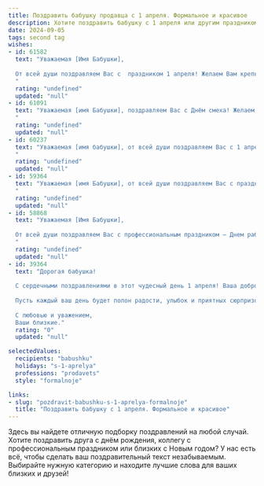 ```yaml
---
title: Поздравить бабушку продавца с 1 апреля. Формальное и красивое
description: Хотите поздравить бабушку с 1 апреля или другим праздником? Наш ИИ создаст незабываемое поздравление, а вы обязательно выделитесь среди других.  
date: 2024-09-05
tags: second tag
wishes:
- id: 61582
  text: "Уважаемая [Имя Бабушки],
  
  От всей души поздравляем Вас с  праздником 1 апреля! Желаем Вам крепкого здоровья,  весеннего настроения и, конечно же,  успехов в Вашей нелегкой, но очень важной профессии продавца. Спасибо за Ваш  труд и  доброту!
  "
  rating: "undefined"
  updated: "null"
- id: 61091
  text: "Уважаемая [имя Бабушки], поздравляем Вас с Днём смеха! Желаем, чтобы Ваша жизнь была наполнена радостью,  добротой и оптимизмом. Пусть каждый день приносит Вам приятные моменты и добрые улыбки, а Ваша профессиональная деятельность, работа продавцом, всегда  приносит Вам удовольствие и признание.
  "
  rating: "undefined"
  updated: "null"
- id: 60237
  text: "Уважаемая [имя бабушки], от всей души поздравляем Вас с 1 апреля!  Пусть эта весна принесет Вам новые радости, вдохновение и успехи в Вашей работе. Желаем Вам крепкого здоровья, душевного тепла и всегда отличного настроения!
  "
  rating: "undefined"
  updated: "null"
- id: 59364
  text: "Уважаемая [имя Бабушки], от всей души поздравляем Вас с праздником 1 апреля! Желаем Вам крепкого здоровья, бодрости духа, оптимизма и радостных событий! Пусть Ваша работа продавца приносит Вам удовлетворение и радость, а клиенты всегда остаются довольны Вашим вниманием и заботой.
  "
  rating: "undefined"
  updated: "null"
- id: 58868
  text: "Уважаемая [Имя Бабушки],
  
  От всей души поздравляем Вас с профессиональным праздником – Днем работников торговли!  Пусть Ваша работа приносит Вам радость, а благодарные покупатели – только положительные эмоции. Желаем Вам крепкого здоровья,  успехов в Вашей профессии и тепла родных сердец.
  "
  rating: "undefined"
  updated: "null"
- id: 39364
  text: "Дорогая бабушка!
  
  С сердечными поздравлениями в этот чудесный день 1 апреля! Ваша доброта, мудрость и любовь к семье делают наш мир ярче и теплее. Вы — настоящая ячейка нашего дома, и ваша профессия продавца, наполненная заботой о людях, прекрасно отражает вашу добрую натуру.
  
  Пусть каждый ваш день будет полон радости, улыбок и приятных сюрпризов. Желаю крепкого здоровья, тепла и уюта в вашем доме. Пусть в жизни будет больше сладких моментов, как угощения в вашем магазине!
  
  С любовью и уважением,
  Ваши близкие."
  rating: "0"
  updated: "null"

selectedValues:
  recipients: "babushku"
  holidays: "s-1-aprelya"
  professions: "prodavets"
  style: "formalnoje"

links:
- slug: "pozdravit-babushku-s-1-aprelya-formalnoje"
  title: "Поздравить бабушку с 1 апреля. Формальное и красивое"
---
```


Здесь вы найдете отличную подборку поздравлений на любой случай. 
Хотите поздравить друга с днём рождения, коллегу с профессиональным праздником или близких с Новым годом? У нас есть всё, чтобы сделать ваш поздравительный текст незабываемым. Выбирайте нужную категорию и находите лучшие слова для ваших близких и друзей!
